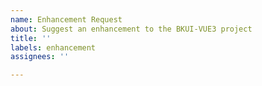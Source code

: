 ```yaml
---
name: Enhancement Request
about: Suggest an enhancement to the BKUI-VUE3 project
title: ''
labels: enhancement
assignees: ''

---
```



